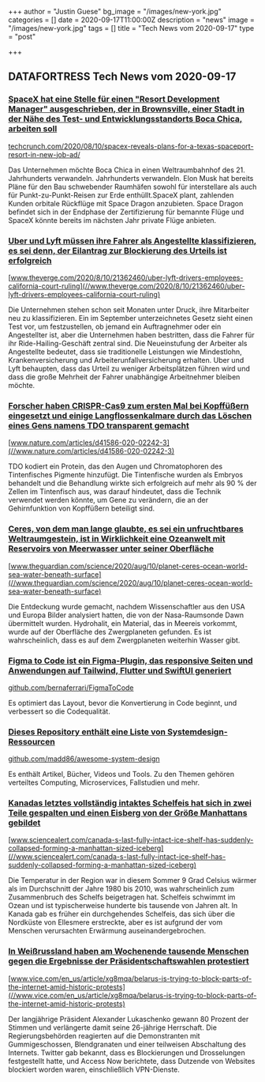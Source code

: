 +++
author = "Justin Guese"
bg_image = "/images/new-york.jpg"
categories = []
date = 2020-09-17T11:00:00Z
description = "news"
image = "/images/new-york.jpg"
tags = []
title = "Tech News vom 2020-09-17"
type = "post"

+++

        
## DATAFORTRESS Tech News vom 2020-09-17





### [SpaceX hat eine Stelle für einen "Resort Development Manager" ausgeschrieben, der in Brownsville, einer Stadt in der Nähe des Test- und Entwicklungsstandorts Boca Chica, arbeiten soll](//techcrunch.com/2020/08/10/spacex-reveals-plans-for-a-texas-spaceport-resort-in-new-job-ad/)


[techcrunch.com/2020/08/10/spacex-reveals-plans-for-a-texas-spaceport-resort-in-new-job-ad/](//techcrunch.com/2020/08/10/spacex-reveals-plans-for-a-texas-spaceport-resort-in-new-job-ad/)


Das Unternehmen möchte Boca Chica in einen Weltraumbahnhof des 21. Jahrhunderts verwandeln. Jahrhunderts verwandeln. Elon Musk hat bereits Pläne für den Bau schwebender Raumhäfen sowohl für interstellare als auch für Punkt-zu-Punkt-Reisen zur Erde enthüllt.SpaceX plant, zahlenden Kunden orbitale Rückflüge mit Space Dragon anzubieten. Space Dragon befindet sich in der Endphase der Zertifizierung für bemannte Flüge und SpaceX könnte bereits im nächsten Jahr private Flüge anbieten.


### [Uber und Lyft müssen ihre Fahrer als Angestellte klassifizieren, es sei denn, der Eilantrag zur Blockierung des Urteils ist erfolgreich](//www.theverge.com/2020/8/10/21362460/uber-lyft-drivers-employees-california-court-ruling)


[www.theverge.com/2020/8/10/21362460/uber-lyft-drivers-employees-california-court-ruling](//www.theverge.com/2020/8/10/21362460/uber-lyft-drivers-employees-california-court-ruling)


Die Unternehmen stehen schon seit Monaten unter Druck, ihre Mitarbeiter neu zu klassifizieren. Ein im September unterzeichnetes Gesetz sieht einen Test vor, um festzustellen, ob jemand ein Auftragnehmer oder ein Angestellter ist, aber die Unternehmen haben bestritten, dass die Fahrer für ihr Ride-Hailing-Geschäft zentral sind. Die Neueinstufung der Arbeiter als Angestellte bedeutet, dass sie traditionelle Leistungen wie Mindestlohn, Krankenversicherung und Arbeiterunfallversicherung erhalten. Uber und Lyft behaupten, dass das Urteil zu weniger Arbeitsplätzen führen wird und dass die große Mehrheit der Fahrer unabhängige Arbeitnehmer bleiben möchte.


### [Forscher haben CRISPR-Cas9 zum ersten Mal bei Kopffüßern eingesetzt und einige Langflossenkalmare durch das Löschen eines Gens namens TDO transparent gemacht](//www.nature.com/articles/d41586-020-02242-3)


[www.nature.com/articles/d41586-020-02242-3](//www.nature.com/articles/d41586-020-02242-3)


TDO kodiert ein Protein, das den Augen und Chromatophoren des Tintenfisches Pigmente hinzufügt. Die Tintenfische wurden als Embryos behandelt und die Behandlung wirkte sich erfolgreich auf mehr als 90 % der Zellen im Tintenfisch aus, was darauf hindeutet, dass die Technik verwendet werden könnte, um Gene zu verändern, die an der Gehirnfunktion von Kopffüßern beteiligt sind.


### [Ceres, von dem man lange glaubte, es sei ein unfruchtbares Weltraumgestein, ist in Wirklichkeit eine Ozeanwelt mit Reservoirs von Meerwasser unter seiner Oberfläche](//www.theguardian.com/science/2020/aug/10/planet-ceres-ocean-world-sea-water-beneath-surface)


[www.theguardian.com/science/2020/aug/10/planet-ceres-ocean-world-sea-water-beneath-surface](//www.theguardian.com/science/2020/aug/10/planet-ceres-ocean-world-sea-water-beneath-surface)


Die Entdeckung wurde gemacht, nachdem Wissenschaftler aus den USA und Europa Bilder analysiert hatten, die von der Nasa-Raumsonde Dawn übermittelt wurden. Hydrohalit, ein Material, das in Meereis vorkommt, wurde auf der Oberfläche des Zwergplaneten gefunden. Es ist wahrscheinlich, dass es auf dem Zwergplaneten weiterhin Wasser gibt.


### [Figma to Code ist ein Figma-Plugin, das responsive Seiten und Anwendungen auf Tailwind, Flutter und SwiftUI generiert](//github.com/bernaferrari/FigmaToCode)


[github.com/bernaferrari/FigmaToCode](//github.com/bernaferrari/FigmaToCode)


Es optimiert das Layout, bevor die Konvertierung in Code beginnt, und verbessert so die Codequalität.


### [Dieses Repository enthält eine Liste von Systemdesign-Ressourcen](//github.com/madd86/awesome-system-design)


[github.com/madd86/awesome-system-design](//github.com/madd86/awesome-system-design)


Es enthält Artikel, Bücher, Videos und Tools. Zu den Themen gehören verteiltes Computing, Microservices, Fallstudien und mehr.


### [Kanadas letztes vollständig intaktes Schelfeis hat sich in zwei Teile gespalten und einen Eisberg von der Größe Manhattans gebildet](//www.sciencealert.com/canada-s-last-fully-intact-ice-shelf-has-suddenly-collapsed-forming-a-manhattan-sized-iceberg)


[www.sciencealert.com/canada-s-last-fully-intact-ice-shelf-has-suddenly-collapsed-forming-a-manhattan-sized-iceberg](//www.sciencealert.com/canada-s-last-fully-intact-ice-shelf-has-suddenly-collapsed-forming-a-manhattan-sized-iceberg)


Die Temperatur in der Region war in diesem Sommer 9 Grad Celsius wärmer als im Durchschnitt der Jahre 1980 bis 2010, was wahrscheinlich zum Zusammenbruch des Schelfs beigetragen hat. Schelfeis schwimmt im Ozean und ist typischerweise hunderte bis tausende von Jahren alt. In Kanada gab es früher ein durchgehendes Schelfeis, das sich über die Nordküste von Ellesmere erstreckte, aber es ist aufgrund der vom Menschen verursachten Erwärmung auseinandergebrochen.


### [In Weißrussland haben am Wochenende tausende Menschen gegen die Ergebnisse der Präsidentschaftswahlen protestiert](//www.vice.com/en_us/article/xg8mqa/belarus-is-trying-to-block-parts-of-the-internet-amid-historic-protests)


[www.vice.com/en_us/article/xg8mqa/belarus-is-trying-to-block-parts-of-the-internet-amid-historic-protests](//www.vice.com/en_us/article/xg8mqa/belarus-is-trying-to-block-parts-of-the-internet-amid-historic-protests)


Der langjährige Präsident Alexander Lukaschenko gewann 80 Prozent der Stimmen und verlängerte damit seine 26-jährige Herrschaft. Die Regierungsbehörden reagierten auf die Demonstranten mit Gummigeschossen, Blendgranaten und einer teilweisen Abschaltung des Internets. Twitter gab bekannt, dass es Blockierungen und Drosselungen festgestellt hatte, und Access Now berichtete, dass Dutzende von Websites blockiert worden waren, einschließlich VPN-Dienste.